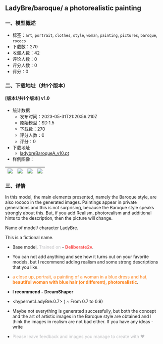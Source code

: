 ## LadyBre/baroque/ a photorealistic painting
### 一、模型概述

- 标签：`art`, `portrait`, `clothes`, `style`, `woman`, `painting`, `pictures`, `baroque`, `rococo`
- 下载数：270
- 收藏人数：42
- 评论人数：0
- 评分人数：0
- 评分：0

### 二、下载地址（共1个版本）

#### [版本1/共1个版本] v1.0

- 统计数据
  - 发布时间：2023-05-31T21:20:56.210Z
  - 原始模型：SD 1.5
  - 下载数：270
  - 评分人数：0
  - 评分：0
- 下载地址
  - [ladybreBaroqueA_v10.pt](https://civitai.com/api/download/models/86537)
- 样例图像：

| <img src="https://image.civitai.com/xG1nkqKTMzGDvpLrqFT7WA/d10731d7-be71-41a0-aef5-074b9950a45c/width=450/985849.jpeg" /> | <img src="https://image.civitai.com/xG1nkqKTMzGDvpLrqFT7WA/5749af9a-3974-4db2-85dc-13aa056e9c6c/width=450/985790.jpeg" /> | <img src="https://image.civitai.com/xG1nkqKTMzGDvpLrqFT7WA/7acd41ed-d365-4829-b4d6-827975e0541d/width=450/985793.jpeg" /> | <img src="https://image.civitai.com/xG1nkqKTMzGDvpLrqFT7WA/89fd9865-397a-498b-a2b2-003b3c1c2952/width=450/985846.jpeg" /> |
| ---- | ---- | ---- | ---- |


### 三、详情
<p>In this model, the main elements presented, namely the Baroque style, are also rococo in the generated images. Paintings appear in private generations and this is not surprising, because the Baroque style speaks strongly about this. But, if you add Realism, photorealism and additional hints to the description, then the picture will change.</p><p>Name of model/ character LadyBre.</p><p>This is a fictional name.</p><ul><li><p>Base model, <span style="color:rgb(193, 194, 197)">Trained on</span> - <strong><span style="color:#fa5252">Deliberate2v</span>.</strong></p></li><li><p>You can not add anything and see how it turns out on your favorite models, but I recommend adding realism and some strong descriptions that you like.</p></li><li><p><span style="color:#fd7e14">a close up, portrait, a painting of a woman in a blue dress and hat, </span><strong><span style="color:#fd7e14">beautiful woman with blue hair (or different),</span><span style="color:rgb(243, 244, 246)"> </span><span style="color:#fd7e14">photorealistic</span>. </strong></p></li><li><p><strong>I recommend - DreamShaper </strong></p></li><li><p>&lt;hypernet:LadyBre:0.7&gt; ( ~ From 0.7 to 0.9)</p></li><li><p>Maybe not everything is generated successfully, but both the concept and the art of artistic images in the Baroque style are obtained and I think the images in realism are not bad either. If you have any ideas - write</p></li><li><p><span style="color:rgb(193, 194, 197)">Please leave feedback and images you manage to create with ❤</span></p></li></ul>
